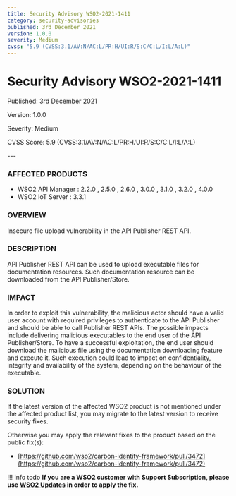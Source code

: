 ```yaml
---
title: Security Advisory WSO2-2021-1411
category: security-advisories
published: 3rd December 2021
version: 1.0.0
severity: Medium
cvss: "5.9 (CVSS:3.1/AV:N/AC:L/PR:H/UI:R/S:C/C:L/I:L/A:L)"
---
```


# Security Advisory WSO2-2021-1411

<p class="doc-info">Published: 3rd December 2021</p>
<p class="doc-info">Version: 1.0.0</p>
<p class="doc-info">Severity: Medium</p>
<p class="doc-info">CVSS Score: 5.9 (CVSS:3.1/AV:N/AC:L/PR:H/UI:R/S:C/C:L/I:L/A:L)</p>
---

### AFFECTED PRODUCTS
* WSO2 API Manager : 2.2.0 , 2.5.0 , 2.6.0 , 3.0.0 , 3.1.0 , 3.2.0 , 4.0.0
* WSO2 IoT Server : 3.3.1


### OVERVIEW
Insecure file upload vulnerability in the API Publisher REST API.


### DESCRIPTION
API Publisher REST API can be used to upload executable files for documentation resources. Such documentation resource can be downloaded from the API Publisher/Store.


### IMPACT
In order to exploit this vulnerability, the malicious actor should have a valid user account with required privileges to authenticate to the API Publisher and should be able to call Publisher REST APIs. The possible impacts include delivering malicious executables to the end user of the API Publisher/Store. To have a successful exploitation, the end user should download the malicious file using the documentation downloading feature and execute it. Such execution could lead to impact on confidentiality, integrity and availability of the system, depending on the behaviour of the executable.


### SOLUTION
If the latest version of the affected WSO2 product is not mentioned under the affected product list, you may migrate to the latest version to receive security fixes.

Otherwise you may apply the relevant fixes to the product based on the public fix(s):

* [https://github.com/wso2/carbon-identity-framework/pull/3472](https://github.com/wso2/carbon-identity-framework/pull/3472)


!!! info todo
    **If you are a WSO2 customer with Support Subscription, please use [WSO2 Updates](https://wso2.com/updates/) in order to apply the fix.**

